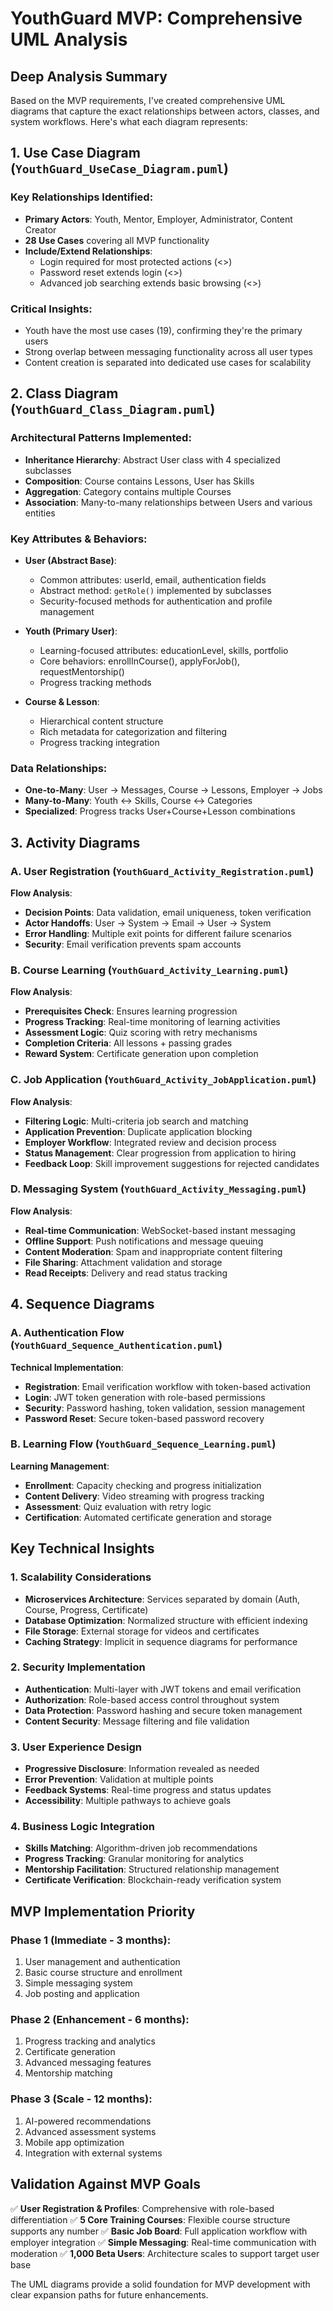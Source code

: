 # YouthGuard MVP: Comprehensive UML Analysis

## Deep Analysis Summary

Based on the MVP requirements, I've created comprehensive UML diagrams that capture the exact relationships between actors, classes, and system workflows. Here's what each diagram represents:

## 1. Use Case Diagram (`YouthGuard_UseCase_Diagram.puml`)

### Key Relationships Identified:
- **Primary Actors**: Youth, Mentor, Employer, Administrator, Content Creator
- **28 Use Cases** covering all MVP functionality
- **Include/Extend Relationships**:
  - Login required for most protected actions (<<include>>)
  - Password reset extends login (<<extend>>)
  - Advanced job searching extends basic browsing (<<extend>>)

### Critical Insights:
- Youth have the most use cases (19), confirming they're the primary users
- Strong overlap between messaging functionality across all user types
- Content creation is separated into dedicated use cases for scalability

## 2. Class Diagram (`YouthGuard_Class_Diagram.puml`)

### Architectural Patterns Implemented:
- **Inheritance Hierarchy**: Abstract User class with 4 specialized subclasses
- **Composition**: Course contains Lessons, User has Skills
- **Aggregation**: Category contains multiple Courses
- **Association**: Many-to-many relationships between Users and various entities

### Key Attributes & Behaviors:
- **User (Abstract Base)**:
  - Common attributes: userId, email, authentication fields
  - Abstract method: `getRole()` implemented by subclasses
  - Security-focused methods for authentication and profile management

- **Youth (Primary User)**:
  - Learning-focused attributes: educationLevel, skills, portfolio
  - Core behaviors: enrollInCourse(), applyForJob(), requestMentorship()
  - Progress tracking methods

- **Course & Lesson**:
  - Hierarchical content structure
  - Rich metadata for categorization and filtering
  - Progress tracking integration

### Data Relationships:
- **One-to-Many**: User → Messages, Course → Lessons, Employer → Jobs
- **Many-to-Many**: Youth ↔ Skills, Course ↔ Categories
- **Specialized**: Progress tracks User+Course+Lesson combinations

## 3. Activity Diagrams

### A. User Registration (`YouthGuard_Activity_Registration.puml`)
**Flow Analysis**:
- **Decision Points**: Data validation, email uniqueness, token verification
- **Actor Handoffs**: User → System → Email → User → System
- **Error Handling**: Multiple exit points for different failure scenarios
- **Security**: Email verification prevents spam accounts

### B. Course Learning (`YouthGuard_Activity_Learning.puml`)
**Flow Analysis**:
- **Prerequisites Check**: Ensures learning progression
- **Progress Tracking**: Real-time monitoring of learning activities
- **Assessment Logic**: Quiz scoring with retry mechanisms
- **Completion Criteria**: All lessons + passing grades
- **Reward System**: Certificate generation upon completion

### C. Job Application (`YouthGuard_Activity_JobApplication.puml`)
**Flow Analysis**:
- **Filtering Logic**: Multi-criteria job search and matching
- **Application Prevention**: Duplicate application blocking
- **Employer Workflow**: Integrated review and decision process
- **Status Management**: Clear progression from application to hiring
- **Feedback Loop**: Skill improvement suggestions for rejected candidates

### D. Messaging System (`YouthGuard_Activity_Messaging.puml`)
**Flow Analysis**:
- **Real-time Communication**: WebSocket-based instant messaging
- **Offline Support**: Push notifications and message queuing
- **Content Moderation**: Spam and inappropriate content filtering
- **File Sharing**: Attachment validation and storage
- **Read Receipts**: Delivery and read status tracking

## 4. Sequence Diagrams

### A. Authentication Flow (`YouthGuard_Sequence_Authentication.puml`)
**Technical Implementation**:
- **Registration**: Email verification workflow with token-based activation
- **Login**: JWT token generation with role-based permissions
- **Security**: Password hashing, token validation, session management
- **Password Reset**: Secure token-based password recovery

### B. Learning Flow (`YouthGuard_Sequence_Learning.puml`)
**Learning Management**:
- **Enrollment**: Capacity checking and progress initialization
- **Content Delivery**: Video streaming with progress tracking
- **Assessment**: Quiz evaluation with retry logic
- **Certification**: Automated certificate generation and storage

## Key Technical Insights

### 1. Scalability Considerations
- **Microservices Architecture**: Services separated by domain (Auth, Course, Progress, Certificate)
- **Database Optimization**: Normalized structure with efficient indexing
- **File Storage**: External storage for videos and certificates
- **Caching Strategy**: Implicit in sequence diagrams for performance

### 2. Security Implementation
- **Authentication**: Multi-layer with JWT tokens and email verification
- **Authorization**: Role-based access control throughout system
- **Data Protection**: Password hashing and secure token management
- **Content Security**: Message filtering and file validation

### 3. User Experience Design
- **Progressive Disclosure**: Information revealed as needed
- **Error Prevention**: Validation at multiple points
- **Feedback Systems**: Real-time progress and status updates
- **Accessibility**: Multiple pathways to achieve goals

### 4. Business Logic Integration
- **Skills Matching**: Algorithm-driven job recommendations
- **Progress Tracking**: Granular monitoring for analytics
- **Mentorship Facilitation**: Structured relationship management
- **Certificate Verification**: Blockchain-ready verification system

## MVP Implementation Priority

### Phase 1 (Immediate - 3 months):
1. User management and authentication
2. Basic course structure and enrollment
3. Simple messaging system
4. Job posting and application

### Phase 2 (Enhancement - 6 months):
1. Progress tracking and analytics
2. Certificate generation
3. Advanced messaging features
4. Mentorship matching

### Phase 3 (Scale - 12 months):
1. AI-powered recommendations
2. Advanced assessment systems
3. Mobile app optimization
4. Integration with external systems

## Validation Against MVP Goals

✅ **User Registration & Profiles**: Comprehensive with role-based differentiation
✅ **5 Core Training Courses**: Flexible course structure supports any number
✅ **Basic Job Board**: Full application workflow with employer integration
✅ **Simple Messaging**: Real-time communication with moderation
✅ **1,000 Beta Users**: Architecture scales to support target user base

The UML diagrams provide a solid foundation for MVP development with clear expansion paths for future enhancements.